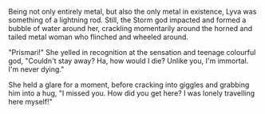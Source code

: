Being not only entirely metal, but also the only metal in existence, Lyva was something of a lightning rod. Still, the Storm god impacted and formed a bubble of water around her, crackling momentarily around the horned and tailed metal woman who flinched and wheeled around.

"Prismari!" She yelled in recognition at the sensation and teenage colourful god, "Couldn't stay away? Ha, how would I die? Unlike you, I'm immortal. I'm never dying."

She held a glare for a moment, before cracking into giggles and grabbing him into a hug, "I missed you. How did you get here? I was lonely travelling here myself!"